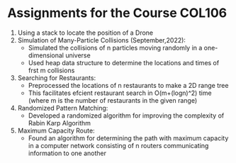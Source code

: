 # Assignments for the Course COL106

1. Using a stack to locate the position of a Drone
2. Simulation of Many-Particle Collisions (September,2022):
    - Simulated the collisions of n particles moving randomly in a one-dimensional universe
    - Used heap data structure to determine the locations and times of frst m collisions
3. Searching for Restaurants:
    - Preprocessed the locations of n restaurants to make a 2D range tree
    - This facilitates efcient restaurant search in O(m+(logn)^2) time (where m is the number of restaurants in the given range)
4. Randomized Pattern Matching:
    - Developed a randomized algorithm for improving the complexity of Rabin Karp Algorithm
5. Maximum Capacity Route:
    - Found an algorithm for determining the path with maximum capacity in a computer network consisting of n routers communicating information to one another
